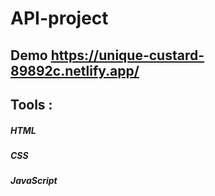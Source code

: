 # API-project
## Demo https://unique-custard-89892c.netlify.app/

## Tools :

##### HTML
##### CSS
##### JavaScript
